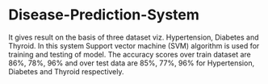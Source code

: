 # Disease-Prediction-System
It gives result on the basis of three dataset viz. Hypertension, Diabetes and Thyroid. In this system Support vector machine (SVM) algorithm is used for training and testing of model. The accuracy scores over train dataset are 86%, 78%, 96% and over test data are 85%, 77%, 96% for Hypertension, Diabetes and Thyroid respectively. 
